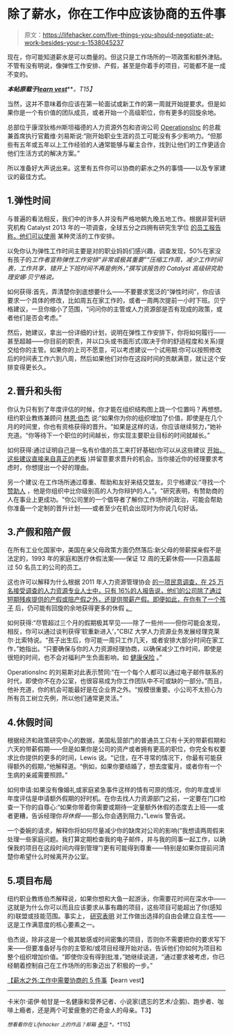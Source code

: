 # 除了薪水，你在工作中应该协商的五件事

> 原文：<https://lifehacker.com/five-things-you-should-negotiate-at-work-besides-your-s-1538045237>

现在，你可能知道薪水是可以商量的。但这只是工作场所的一项政策和额外津贴。不管有没有明说，像弹性工作安排、产假，甚至是你着手的项目，可能都不是一成不变的。



***本帖原载于***[***learn vest***](http://www.learnvest.com/2014/03/things-to-negotiate-at-work/)***。*T15】**

当然，这并不意味着你应该在第一轮面试或新工作的第一周就开始提要求。但是如果你是一个有价值的团队成员，或者开始一个高级职位，你有更多的回旋余地。

总部位于康涅狄格州斯坦福德的人力资源外包和咨询公司 [OperationsInc](http://www.operationsinc.com/) 的总裁兼首席执行官戴维·刘易斯说:“刚开始职业生涯的员工可能没有多少影响力。“但那些有五年或五年以上工作经验的人通常能够与雇主合作，找到让他们的工作更适合他们生活方式的解决方案。”

所以准备好大声说出来。这里有五件你可以协商的薪水之外的事情——以及专家建议的最佳方式。

## 1.弹性时间

与普遍的看法相反，我们中的许多人并没有严格地朝九晚五地工作。根据非营利研究机构 Catalyst 2013 年的一项调查，全球五分之四拥有研究生学位 [的员工报告称，他们可以使用](http://www.catalyst.org/media/flexible-work-arrangements-busting-myths) 某种灵活的工作安排。

以免你认为弹性工作时间主要是对的职业妈妈们感兴趣，调查发现，50%在家没有孩子的*工作者宣称弹性工作安排“非常或极其重要”“压缩工作周，减少工作时间表，工作共享，错开上下班时间不再是例外，”撰写该报告的 Catalyst 高级研究助理安娜·贝宁格说。*

如何获得:首先，弄清楚你到底想要什么——不要要求宽泛的“弹性时间”，你应该要求一个具体的修改，比如周五在家工作的，或者一周两次提前一小时下班。贝宁格建议，一旦你缩小了范围，“问问你的主管或人力资源部是否有现成的政策，或者他们是否会考虑。”

然后，她建议，拿出一份详细的计划，说明在弹性工作安排下，你将如何履行——甚至超越——你目前的职责，并以口头或书面形式(取决于你的舒适程度和关系)提交给你的主管。如果你的上司不愿意，可以考虑建议一个试用期:你可以按照修改后的时间表工作六到八周，然后如果他们对你在这段时间的贡献满意，就让这个安排变得更长久。

## 2.晋升和头衔

你认为只有到了年度评估的时候，你才能在组织结构图上跳一个位置吗？再想想。纽约职业教练兼顾问 [林恩·伯杰](http://lynnberger.com/) 说:“如果你为你的组织增加了价值，即使是在几个月的时间里，你也有资格获得的晋升。“如果是这样的话，你应该继续努力，”她补充道。“你等待下一个职位的时间越长，你实现主要职业目标的时间就越长。”

如何获得:通过证明自己是一名有价值的员工来打好基础(你可以从这些建议 [开始，这些建议直接来自真正的老板](http://www.learnvest.com/2012/07/11-tips-to-get-a-promotion-straight-from-the-mouths-of-bosses/) )并留意要求晋升的机会。当你接近你的经理要求考虑时，你想提出一个好的理由。

另一个建议:在工作场所通过尊重、帮助和友好来结交盟友。贝宁格建议:“寻找一个 [赞助人](http://www.learnvest.com/2013/10/the-new-way-to-kickstart-your-career-seek-out-a-sponsor/) ，他是你组织中比你级别高的人为你辩护的人。”。"研究表明，有赞助商的人在事业上更成功。"你公司里的一个倡导者了解你工作场所的政治，可能会帮助你准备一个定制的晋升计划——或者至少在机会出现时为你说几句好话。

## 3.产假和陪产假

在所有工业化国家中，美国在亲父母政策方面仍然落后:新父母的带薪探亲假不是法定的，1993 年的家庭和医疗休假法案——保证 12 周的无薪休假——只涵盖超过 50 名员工的公司的员工。

这也许可以解释为什么根据 2011 年人力资源管理协会 [的一项民意调查，在 25 万名接受调查的人力资源专业人士中，只有 16%的人报告说，他们的公司除了通过短期残疾提供的产假或陪产假之外，还提供带薪产假。即便如此，在你有了一个孩子](http://www.shrm.org/research/surveyfindings/articles/documents/2012_empbenefits_report.pdf) 后，仍可能有回旋的余地获得更多的休假 [。](https://lifehacker.com/how-to-stay-productive-while-caring-for-a-new-baby-1501007896)

如何获得:“尽管超过三个月的假期极其罕见——除了一些州——但你可能会发现，相反，你可以通过谈判获得‘软重新进入’，”CBIZ 大学人力资源业务发展经理克莱尔·比索特说。“孩子出生后，你可能一周只工作几天，或者安排大部分时间在家工作，”她指出。“只要确保与你的人力资源经理协商，以确保减少工作时间，即使是很短的时间，也不会对福利产生负面影响，如 [健康保险](http://www.learnvest.com/knowledge-center/health-insurance-101/) 。”

OperationsInc 的刘易斯对此表示赞同:“在一个每个人都可以通过电子邮件联系的时代，即使你不在办公室，也很容易成为你工作团队中不可或缺的一部分。”而且，他补充道，你的机会可能最好是在企业界之外。“规模很重要。小公司不太担心为所有员工树立先例，所以他们通常更灵活。”

## 4.休假时间

根据经济和政策研究中心的数据，美国私营部门的普通员工只有十天的带薪假期和六天的带薪假期——但是如果你是公司的资产或者拥有更高的职位，你完全有权要求比你提供的更多的时间，Lewis 说。“记住，在不寻常的情况下，你最有可能获得额外的假期，”他解释道。“例如，如果你要结婚了，想去度蜜月，或者你有一个生病的亲戚需要照顾。”

如何申请:如果没有像婚礼或家庭紧急事件这样的情有可原的情况，你的年度或半年度评估是申请额外假期的好时机。在你去找人力资源部门之前，一定要在门口检查一下你的自尊心:“如果你带着你需要或期待一定量额外休假的态度去上班——或者更糟，告诉经理你*将休假*——那么你会遇到阻力，”Lewis 警告说。

一个委婉的请求，解释你将如何尽量减少你的缺席对公司的影响(“我想请两周假来处理一些家庭问题。我打算定期检查我的电子邮件，并与我的同事一起工作，以确保我的项目在这段时间内得到管理”)更有可能得到尊重——特别是如果你提前问清楚你希望什么时候离开办公室。

## 5.项目布局

纽约职业教练伯杰解释说，如果你想和大鱼一起游泳，你需要花时间在深水中——这就是为什么你可以而且应该要求从事有趣的项目，这些项目可能超出了你(感知的)联盟或技能范围。事实上， [研究表明](http://psychcentral.com/news/2011/01/25/worker-autonomy-can-lead-to-greater-productivity-satisfaction/22885.html) 对工作做出选择的自由会建立自主性——这是工作满意度的核心要素之一。

伯杰说，除非这是一个极其敏感或时间密集的项目，否则你不需要把你的要求写下来——但要准备好与你的主管和/或项目经理开始对话，告诉他们你如何为项目和整个组织增加价值。“即使你没有得到批准，”她继续说道，“通过要求被考虑，你已经朝着控制自己在工作场所的形象迈出了积极的一步。”

[【薪水之外:工作中需要协商的 5 件事](http://www.learnvest.com/2014/03/things-to-negotiate-at-work/)【learn vest】

* * *

卡米尔·诺伊·帕甘是一名健康和营养记者、小说家(遗忘的艺术/企鹅)、跑步者、咖啡上瘾者，还是两个可爱疲惫的芒奇金人的母亲。T3】

<small>*想看看你在 Lifehacker 上的作品？邮箱*</small> [<small>*泰莎*</small>](https://mail.google.com/mail/?view=cm&fs=1&tf=1&to=tessa@lifehacker.com) <small>*。*T15】</small>